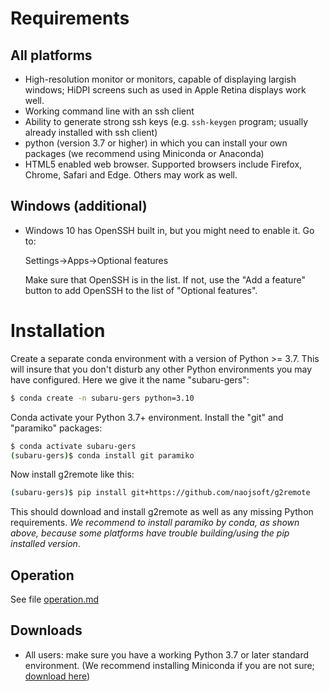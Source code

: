 # Requirements

## All platforms

* High-resolution monitor or monitors, capable of displaying largish
  windows; HiDPI screens such as used in Apple Retina displays work well.
* Working command line with an ssh client
* Ability to generate strong ssh keys (e.g. `ssh-keygen` program;
  usually already installed with ssh client)
* python (version 3.7 or higher) in which you can install your own
  packages (we recommend using Miniconda or Anaconda)
* HTML5 enabled web browser.  Supported browsers include Firefox, Chrome,
  Safari and Edge.  Others may work as well.

## Windows (additional)

* Windows 10 has OpenSSH built in, but you might need to enable it. Go to:

  Settings->Apps->Optional features

  Make sure that OpenSSH is in the list. If not, use the "Add a feature"
  button to add OpenSSH to the list of "Optional features".

# Installation

Create a separate conda environment with a version of Python >= 3.7.
This will insure that you don't disturb any other Python environments
you may have configured.  Here we give it the name "subaru-gers":

```bash
$ conda create -n subaru-gers python=3.10
```

Conda activate your Python 3.7+ environment.  Install the "git" and
"paramiko" packages:

```bash
$ conda activate subaru-gers
(subaru-gers)$ conda install git paramiko
```

Now install g2remote like this:

```bash
(subaru-gers)$ pip install git+https://github.com/naojsoft/g2remote
```

This should download and install g2remote as well as any missing
Python requirements.  *We recommend to install paramiko by conda, as shown
above, because some platforms have trouble building/using the pip installed
version*.


## Operation

See file [operation.md](https://github.com/naojsoft/g2remote/blob/master/doc/operation.md)


## Downloads

* All users: make sure you have a working Python 3.7 or later standard
  environment.  (We recommend installing Miniconda if you are not sure;
  [download here](https://docs.conda.io/en/latest/miniconda.html))


